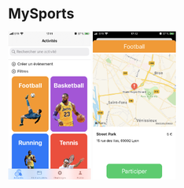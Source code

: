 # MySports

<img src="https://github.com/Abdelkrimnaji/MySports-iOS/blob/master/IMG_9F54712FEFDF-1.jpeg" height="300px" height="auto">    <img src="https://github.com/Abdelkrimnaji/MySports-iOS/blob/master/IMG_0F2EC0CFAF48-1.jpeg" height="300px" height="auto">
